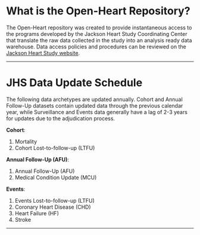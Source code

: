 # What is the Open-Heart Repository?
The Open-Heart repository was created to provide instantaneous access to the programs developed by the Jackson Heart Study Coordinating Center that translate the raw data collected in the study into an analysis ready data warehouse. Data access policies and procedures can be reviewed on the [Jackson Heart Study website](https://www.jacksonheartstudy.org/Research/Study-Data/Data-Access).

---

# JHS Data Update Schedule
The following data archetypes are updated annually. Cohort and Annual Follow-Up datasets contain updated data through the previous calendar year, while Surveillance and Events data generally have a lag of 2-3 years for updates due to the adjudication process.

**Cohort**:
1) Mortality
2) Cohort Lost-to-follow-up (LTFU)

**Annual Follow-Up (AFU)**:
1) Annual Follow-Up (AFU)
2) Medical Condition Update (MCU)

**Events**:
1) Events Lost-to-follow-up (LTFU)
2) Coronary Heart Disease (CHD)
3) Heart Failure (HF)
4) Stroke

---
